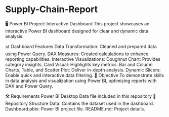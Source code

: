 # Supply-Chain-Report
🖥️ Power BI Project: Interactive Dashboard
This project showcases an interactive Power BI dashboard designed for clear and dynamic data analysis.

📊 Dashboard Features
Data Transformation: Cleaned and prepared data using Power Query.
DAX Measures: Created calculations to enhance reporting capabilities.
Interactive Visualizations:
Doughnut Chart: Provides category insights.
Card Visual: Highlights key metrics.
Bar and Column Charts, Table, and Scatter Plot: Deliver in-depth analysis.
Dynamic Slicers: Enable quick and interactive data filtering.
🎯 Objective
To demonstrate skills in data analysis and visualization using Power BI, optimizing reports with DAX and Power Query.

🛠️ Requirements
Power BI Desktop
Data file included in this repository
📂 Repository Structure
Data: Contains the dataset used in the dashboard.
Dashboard.pbix: Power BI project file.
README.md: Project details.
